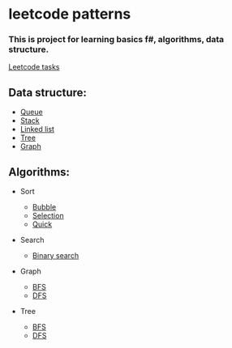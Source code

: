 # leetcode patterns

### This is project for learning basics f#, algorithms, data structure.

[Leetcode tasks](https://seanprashad.com/leetcode-patterns/)

## Data structure:

* [Queue](./docs/data-structures/queue.md)
* [Stack](./docs/data-structures/stack.md)
* [Linked list](./docs/data-structures/linked-list.md)
* [Tree](./docs/data-structures/tree.md)
* [Graph](./docs/data-structures/graph.md)

## Algorithms:

* Sort
    * [Bubble](./docs/algorithms/sorts/bubble.md)
    * [Selection](./docs/algorithms/sorts/selection.md)
    * [Quick](./docs/algorithms/sorts/quick.md)
* Search
    * [Binary search](./docs/algorithms/search/binary-search.md)
* Graph
    * [BFS](./docs/algorithms/graphs/bfs.md)
    * [DFS](./docs/algorithms/graphs/dfs.md)

* Tree
    * [BFS](./docs/algorithms/graphs/bfs.md)
    * [DFS](./docs/algorithms/graphs/dfs.md)
